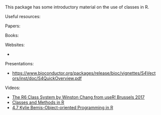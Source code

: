 This package has some introductory material on the use of classes in R.

Useful resources:

Papers:

Books:

Websites:

* 

Presentations:

* https://www.bioconductor.org/packages/release/bioc/vignettes/S4Vectors/inst/doc/S4QuickOverview.pdf

Videos:

* [The R6 Class System by Winston Chang from useR! Brussels 2017](https://www.youtube.com/watch?v=3GEFd8rZQgY)
* [Classes and Methods in R](https://www.youtube.com/watch?v=93N0HdoZW9g)
* [4.7 Kylie Bemis-Object-oriented Programming in R](https://www.youtube.com/watch?v=UWR0hPVXiRc)


